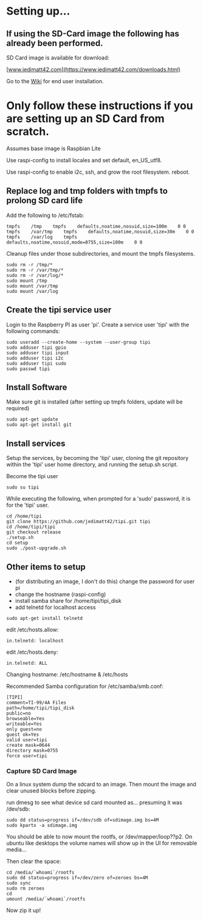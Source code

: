 # Setting up...

## If using the SD-Card image the following has already been performed.

SD Card image is available for download: 

[www.jedimatt42.com](https://www.jedimatt42.com/downloads.html)

Go to the [Wiki](https://github.com/jedimatt42/tipi/wiki) for end user installation.

# Only follow these instructions if you are setting up an SD Card from scratch.

Assumes base image is Raspbian Lite

Use raspi-config to install locales and set default, en_US_utf8.

Use raspi-config to enable i2c, ssh, and grow the root filesystem.
reboot.

## Replace log and tmp folders with tmpfs to prolong SD card life

Add the following to /etc/fstab:

```
tmpfs    /tmp    tmpfs    defaults,noatime,nosuid,size=100m    0 0
tmpfs    /var/tmp    tmpfs    defaults,noatime,nosuid,size=30m    0 0
tmpfs    /var/log    tmpfs    defaults,noatime,nosuid,mode=0755,size=100m    0 0
```

Cleanup files under those subdirectories, and mount the tmpfs filesystems.

```
sudo rm -r /tmp/*
sudo rm -r /var/tmp/*
sudo rm -r /var/log/*
sudo mount /tmp
sudo mount /var/tmp
sudo mount /var/log
```

## Create the tipi service user

Login to the Raspberry PI as user 'pi'. 
Create a service user 'tipi' with the following commands:

```
sudo useradd --create-home --system --user-group tipi
sudo adduser tipi gpio
sudo adduser tipi input
sudo adduser tipi i2c
sudo adduser tipi sudo
sudo passwd tipi
```

## Install Software

Make sure git is installed (after setting up tmpfs folders, update will be required)

```
sudo apt-get update
sudo apt-get install git
```

## Install services

Setup the services, by becoming the 'tipi' user, cloning the git repository 
within the 'tipi' user home directory, and running the setup.sh script.

Become the tipi user

```
sudo su tipi
```

While executing the following, when prompted for a 'sudo' password, it 
is for the 'tipi' user.

```
cd /home/tipi
git clone https://github.com/jedimatt42/tipi.git tipi
cd /home/tipi/tipi
git checkout release
./setup.sh
cd setup
sudo ./post-upgrade.sh
```

## Other items to setup

* (for distributing an image, I don't do this) change the password for user pi
* change the hostname (raspi-config)
* install samba share for /home/tipi/tipi_disk
* add telnetd for localhost access

```
sudo apt-get install telnetd
```

   edit /etc/hosts.allow: 

```
in.telnetd: localhost
```

   edit /etc/hosts.deny: 

```
in.telnetd: ALL
```


Changing hostname: /etc/hostname & /etc/hosts

Recommended Samba configuration for /etc/samba/smb.conf:

```
[TIPI]
comment=TI-99/4A Files
path=/home/tipi/tipi_disk
public=no
browseable=Yes
writeable=Yes
only guest=no
guest ok=Yes
valid user=tipi
create mask=0644
directory mask=0755
force user=tipi
```

### Capture SD Card Image

On a linux system dump the sdcard to an image. Then mount the image and clear unused blocks before zipping.

run dmesg to see what device sd card mounted as... presuming it was /dev/sdb:

```
sudo dd status=progress if=/dev/sdb of=sdimage.img bs=4M
sudo kpartx -a sdimage.img
```

You should be able to now mount the rootfs, or /dev/mapper/loop??p2.  On ubuntu like desktops the volume names will show up in the UI for removable media... 

Then clear the space:

```
cd /media/`whoami`/rootfs
sudo dd status=progress if=/dev/zero of=zeroes bs=4M
sudo sync
sudo rm zeroes
cd
umount /media/`whoami`/rootfs
```

Now zip it up!
